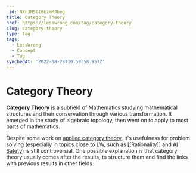 ```yaml
---
_id: NXn3MSft8kzmMJbeg
title: Category Theory
href: https://lesswrong.com/tag/category-theory
slug: category-theory
type: tag
tags:
  - LessWrong
  - Concept
  - Tag
synchedAt: '2022-08-29T10:59:58.957Z'
---
```


# Category Theory

**Category Theory** is a subfield of Mathematics studying mathematical structures and their conservation through various transformation. It emerged in the study of algebraic topology, then went on to apply to most parts of mathematics.

Despite some work on [applied category theory](https://www.appliedcategorytheory.org/), it's usefulness for problem solving (especially in topics close to LW, such as [[Rationality]] and [AI Safety](https://www.alignmentforum.org/)) is still controversial. One possible explanation is that category theory usually comes after the results, to structure them and find the links with previous results in other fields.
